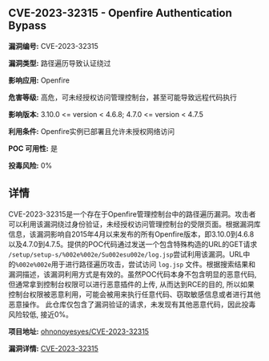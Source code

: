 ## CVE-2023-32315 - Openfire Authentication Bypass

**漏洞编号:** CVE-2023-32315

**漏洞类型:** 路径遍历导致认证绕过

**影响应用:** Openfire

**危害等级:** 高危，可未经授权访问管理控制台，甚至可能导致远程代码执行

**影响版本:** 3.10.0 <= version < 4.6.8; 4.7.0 <= version < 4.7.5

**利用条件:** Openfire实例已部署且允许未授权网络访问

**POC 可用性:** 是

**投毒风险:** 0%

## 详情

CVE-2023-32315是一个存在于Openfire管理控制台中的路径遍历漏洞。攻击者可以利用该漏洞绕过身份验证，未经授权访问管理控制台的受限页面。根据漏洞库信息，该漏洞影响自2015年4月以来发布的所有Openfire版本，即3.10.0到4.6.8以及4.7.0到4.7.5。提供的POC代码通过发送一个包含特殊构造的URL的GET请求 `/setup/setup-s/%002e%002e/Su002esu002e/log.jsp`尝试利用该漏洞。URL中的`%002e%002e`用于进行路径遍历攻击，尝试访问 `log.jsp` 文件。根据搜索结果和漏洞描述，该漏洞利用方式是有效的。虽然POC代码本身不包含明显的恶意代码, 但通常拿到控制台权限可以进行恶意插件的上传, 从而达到RCE的目的, 所以如果控制台权限被恶意利用，可能会被用来执行任意代码、窃取敏感信息或者进行其他恶意操作。 此仓库仅包含了漏洞验证的请求，未发现有其他恶意代码，因此投毒风险较低, 接近0%。

**项目地址:** [ohnonoyesyes/CVE-2023-32315](https://github.com/ohnonoyesyes/CVE-2023-32315)

**漏洞详情:** [CVE-2023-32315](https://nvd.nist.gov/vuln/detail/CVE-2023-32315)